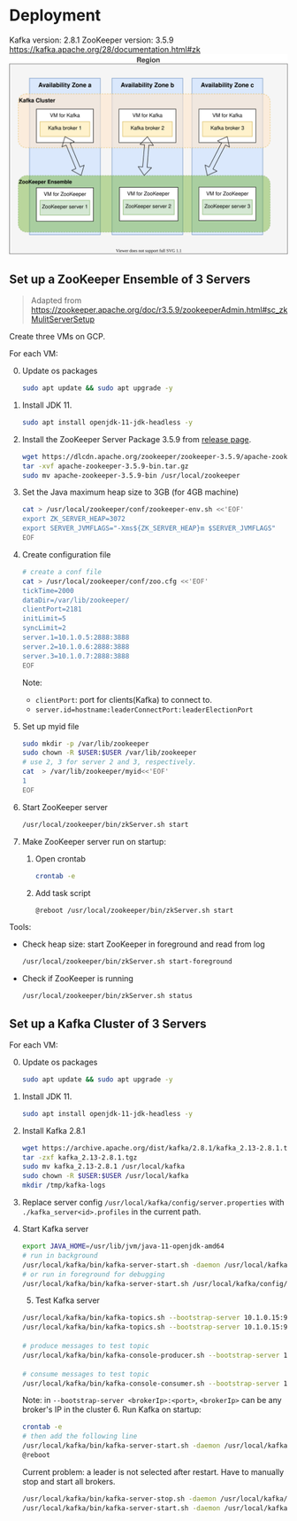 # Deployment

Kafka version: 2.8.1
ZooKeeper version: 3.5.9
https://kafka.apache.org/28/documentation.html#zk
![Deploy Kafka on GCP](/diagrams/deploy-kafka-on-gcp.drawio.svg)

## Set up a ZooKeeper Ensemble of 3 Servers

> Adapted from https://zookeeper.apache.org/doc/r3.5.9/zookeeperAdmin.html#sc_zkMulitServerSetup

Create three VMs on GCP.

For each VM:

0. Update os packages
   ```bash
   sudo apt update && sudo apt upgrade -y
   ```
1. Install JDK 11.
   ```bash
   sudo apt install openjdk-11-jdk-headless -y
   ```
2. Install the ZooKeeper Server Package 3.5.9 from [release page](https://zookeeper.apache.org/releases.html).

   ```bash
   wget https://dlcdn.apache.org/zookeeper/zookeeper-3.5.9/apache-zookeeper-3.5.9-bin.tar.gz
   tar -xvf apache-zookeeper-3.5.9-bin.tar.gz
   sudo mv apache-zookeeper-3.5.9-bin /usr/local/zookeeper
   ```

3. Set the Java maximum heap size to 3GB (for 4GB machine)
   ```bash
   cat > /usr/local/zookeeper/conf/zookeeper-env.sh <<'EOF'
   export ZK_SERVER_HEAP=3072
   export SERVER_JVMFLAGS="-Xms${ZK_SERVER_HEAP}m $SERVER_JVMFLAGS"
   EOF
   ```
4. Create configuration file

   ```bash
   # create a conf file
   cat > /usr/local/zookeeper/conf/zoo.cfg <<'EOF'
   tickTime=2000
   dataDir=/var/lib/zookeeper/
   clientPort=2181
   initLimit=5
   syncLimit=2
   server.1=10.1.0.5:2888:3888
   server.2=10.1.0.6:2888:3888
   server.3=10.1.0.7:2888:3888
   EOF
   ```

   Note:

   - `clientPort`: port for clients(Kafka) to connect to.
   - `server.id=hostname:leaderConnectPort:leaderElectionPort`

5. Set up myid file

   ```bash
   sudo mkdir -p /var/lib/zookeeper
   sudo chown -R $USER:$USER /var/lib/zookeeper
   # use 2, 3 for server 2 and 3, respectively.
   cat  > /var/lib/zookeeper/myid<<'EOF'
   1
   EOF
   ```

6. Start ZooKeeper server

   ```bash
   /usr/local/zookeeper/bin/zkServer.sh start
   ```

7. Make ZooKeeper server run on startup:
   1. Open crontab
      ```bash
      crontab -e
      ```
   2. Add task script
      ```bash
      @reboot /usr/local/zookeeper/bin/zkServer.sh start
      ```

Tools:

- Check heap size: start ZooKeeper in foreground and read from log
  ```bash
  /usr/local/zookeeper/bin/zkServer.sh start-foreground
  ```
- Check if ZooKeeper is running
  ```bash
  /usr/local/zookeeper/bin/zkServer.sh status
  ```

## Set up a Kafka Cluster of 3 Servers

For each VM:

0. Update os packages
   ```bash
   sudo apt update && sudo apt upgrade -y
   ```
1. Install JDK 11.
   ```bash
   sudo apt install openjdk-11-jdk-headless -y
   ```
2. Install Kafka 2.8.1

   ```bash
   wget https://archive.apache.org/dist/kafka/2.8.1/kafka_2.13-2.8.1.tgz
   tar -zxf kafka_2.13-2.8.1.tgz
   sudo mv kafka_2.13-2.8.1 /usr/local/kafka
   sudo chown -R $USER:$USER /usr/local/kafka
   mkdir /tmp/kafka-logs
   ```

3. Replace server config `/usr/local/kafka/config/server.properties` with `./kafka_server<id>.profiles` in the current path.

4. Start Kafka server

   ```bash
   export JAVA_HOME=/usr/lib/jvm/java-11-openjdk-amd64
   # run in background
   /usr/local/kafka/bin/kafka-server-start.sh -daemon /usr/local/kafka/config/server.properties
   # or run in foreground for debugging
   /usr/local/kafka/bin/kafka-server-start.sh /usr/local/kafka/config/server.properties

   ```

   5. Test Kafka server

   ```bash
   /usr/local/kafka/bin/kafka-topics.sh --bootstrap-server 10.1.0.15:9092 --create --replication-factor 3 --partitions 1 --topic test
   /usr/local/kafka/bin/kafka-topics.sh --bootstrap-server 10.1.0.15:9092 --describe --topic test

   # produce messages to test topic
   /usr/local/kafka/bin/kafka-console-producer.sh --bootstrap-server 10.1.0.15:9092, --topic test

   # consume messages to test topic
   /usr/local/kafka/bin/kafka-console-consumer.sh --bootstrap-server 10.1.0.15:9092 --topic test --from-beginning --partition 0
   ```

   Note: in `--bootstrap-server <brokerIp>:<port>`, `<brokerIp>` can be any broker's IP in the cluster 6. Run Kafka on startup:

   ```bash
   crontab -e
   # then add the following line
   /usr/local/kafka/bin/kafka-server-start.sh -daemon /usr/local/kafka/config/server.properties
   @reboot
   ```

   Current problem: a leader is not selected after restart. Have to manually stop and start all brokers.

   ```bash
   /usr/local/kafka/bin/kafka-server-stop.sh -daemon /usr/local/kafka/config/server.properties
   /usr/local/kafka/bin/kafka-server-start.sh -daemon /usr/local/kafka/config/server.properties
   ```
